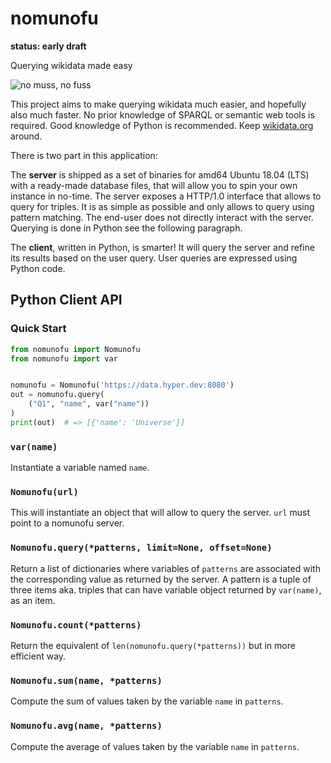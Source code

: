 # nomunofu

**status: early draft**

Querying wikidata made easy

![no muss, no fuss](https://raw.githubusercontent.com/amirouche/nomunofu/master/luca-colapinto-I378DhssWqU-unsplash.jpg)


This project aims to make querying wikidata much easier, and hopefully
also much faster.  No prior knowledge of SPARQL or semantic web tools
is required.  Good knowledge of Python is recommended.  Keep
[wikidata.org](https://wikidata.org) around.

There is two part in this application:

The **server** is shipped as a set of binaries for amd64 Ubuntu 18.04
(LTS) with a ready-made database files, that will allow you to spin
your own instance in no-time.  The server exposes a HTTP/1.0 interface
that allows to query for triples.  It is as simple as possible and
only allows to query using pattern matching.  The end-user does not
directly interact with the server.  Querying is done in Python see the
following paragraph.

The **client**, written in Python, is smarter!  It will query the server
and refine its results based on the user query.  User queries are
expressed using Python code.

## Python Client API

### Quick Start

```python
from nomunofu import Nomunofu
from nomunofu import var


nomunofu = Nomunofu('https://data.hyper.dev:8080')
out = nomunofu.query(
    ("Q1", "name", var("name"))
)
print(out)  # => [{'name': 'Universe'}]
```

### `var(name)`

Instantiate a variable named `name`.

### `Nomunofu(url)`

This will instantiate an object that will allow to query the server.
`url` must point to a nomunofu server.

### `Nomunofu.query(*patterns, limit=None, offset=None)`

Return a list of dictionaries where variables of `patterns` are
associated with the corresponding value as returned by the server.  A
pattern is a tuple of three items aka. triples that can have variable
object returned by `var(name)`, as an item.

### `Nomunofu.count(*patterns)`

Return the equivalent of `len(nomunofu.query(*patterns))` but in more
efficient way.

### `Nomunofu.sum(name, *patterns)`

Compute the sum of values taken by the variable `name` in `patterns`.

### `Nomunofu.avg(name, *patterns)`

Compute the average of values taken by the variable `name` in `patterns`.
